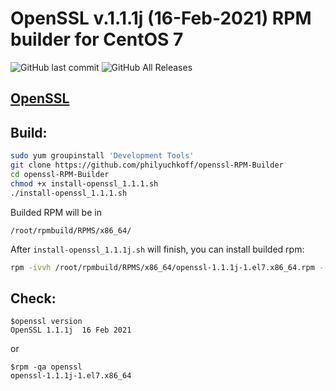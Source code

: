 # OpenSSL v.1.1.1j (16-Feb-2021) RPM builder for CentOS 7
![GitHub last commit](https://img.shields.io/github/last-commit/philyuchkoff/openssl-RPM-Builder?style=for-the-badge)
![GitHub All Releases](https://img.shields.io/github/downloads/philyuchkoff/openssl-RPM-Builder/total?style=for-the-badge)

## [OpenSSL](https://www.openssl.org/)
## Build:

```bash
sudo yum groupinstall 'Development Tools'
git clone https://github.com/philyuchkoff/openssl-RPM-Builder
cd openssl-RPM-Builder
chmod +x install-openssl_1.1.1.sh 
./install-openssl_1.1.1.sh
 ```
    
Builded RPM will be in

    /root/rpmbuild/RPMS/x86_64/
    
After `install-openssl_1.1.1j.sh` will finish, you can install builded rpm:

```bash
rpm -ivvh /root/rpmbuild/RPMS/x86_64/openssl-1.1.1j-1.el7.x86_64.rpm --nodeps
 ```   
## Check:

    $openssl version
    OpenSSL 1.1.1j  16 Feb 2021
or

    $rpm -qa openssl
    openssl-1.1.1j-1.el7.x86_64
  
